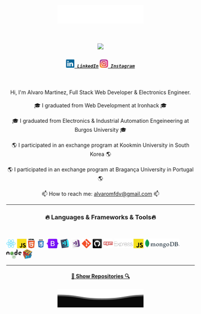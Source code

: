 <p align="center">
        <img src="svg/Top.svg" alt="Github Stats" />
</p>

<h1 align="center">
  <a href="https://git.io/typing-svg">
    <img src="https://readme-typing-svg.herokuapp.com/?lines=Hello,+There!+👋;I'm+Alvaro+Martinez;Full+Stack+Web+Developer&center=true&size=30">
  </a>
</h1>

<h5 align="center">
  <code><a href="https://www.linkedin.com/in/álvaro-martínez-fernández-de-velasco-0034b7161/" title="LinkedIn Profile"><img width="22" src="images/linkedin.svg"> LinkedIn</a></code>
  <code><a href="https://www.instagram.com/alvaro_sapata/" title="Instagram Profile"><img width="22" src="images/instagram.svg"> Instagram</a></code>
</h5>
<br>
<p align="center">
  Hi, I'm Alvaro Martinez, Full Stack Web Developer & Electronics Engineer.
  <br>
  <br>
  🎓 I graduated from Web Development at Ironhack 🎓
  <br>
  <br>
  🎓 I graduated from Electronics & Industrial Automation Engeineering at Burgos University 🎓
  <br>
  <br>
  🌎 I participated in an exchange program at Kookmin University in South Korea 🌎
  <br>
  <br>
  🌎 I participated in an exchange program at Bragança University in Portugal 🌎
  <br>
  <br>
  📫 How to reach me: <a href="mailto: alvaromfdv@gmail.com">alvaromfdv@gmail.com</a> 📫
</p>

<hr>
<h3 align="center">🔥 Languages & Frameworks & Tools🔥</h3>
<br>
<p align="center">

  <code><img title="React" height="25" src="images/react-original.svg"></code>
  <code><img title="Javascript" height="25" src="images/javascript.svg"></code>
  <code><img title="HTML5" height="25" src="images/html5.svg"></code>
  <code><img title="CSS" height="25" src="images/css.svg"></code>
  <code><img title="Bootstrap" height="25" src="images/bootstrap.jpg"></code>
  <code><img title="Visual Studio Code" height="25" src="images/vscode.png"></code>
  <code><img title="Microsoft Visual Studio" height="25" src="images/visualstudio.png"></code>
  <code><img title="Git" height="25" src="images/git-original.svg"></code>
  <code><img title="GitHub" height="25" src="images/github.svg"></code>
  <code><img title="npm" height="25" src="images/npm.svg"></code>
  <code><img title="express" height="25" src="images/express.png"></code>
  <code><img title="mongoDB" height="25" src="images/mongo.png"></code>
  <code><img title="NodeJs" height="25" src="images/node.png"></code>
  <code><img title="Problem Solving" height="25" src="images/problemSolving.png"></code>
  
</p>
<hr>
<h4 align="center">
  <a href="https://github.com/AlvaroSapata?tab=repositories" title="Show Repositories">🔎 Show Repositories 🔍</a>
</h4>

<p align="center">
        <img src="svg/Bottom.svg" alt="Github Stats" />
</p>

